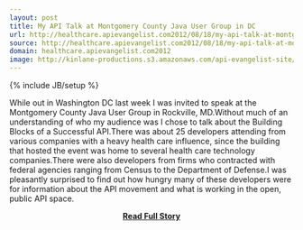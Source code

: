 ```yaml
---
layout: post
title: My API Talk at Montgomery County Java User Group in DC
url: http://healthcare.apievangelist.com2012/08/18/my-api-talk-at-montgomery-county-java-user-group-in-rockville,-md/
source: http://healthcare.apievangelist.com2012/08/18/my-api-talk-at-montgomery-county-java-user-group-in-rockville,-md/
domain: healthcare.apievangelist.com2012
image: http://kinlane-productions.s3.amazonaws.com/api-evangelist-site/blog/mcjug_logo.png
---
```

{% include JB/setup %}<p>While out in Washington DC last week I was invited to speak at the Montgomery County Java User Group in Rockville, MD.Without much of an understanding of who my audience was I chose to talk about the Building Blocks of a Successful API.There was about 25 developers attending from various companies with a heavy health care influence, since the building that hosted the event was home to several health care technology companies.There were also developers from firms who contracted with federal agencies ranging from Census to the Department of Defense.I was pleasantly surprised to find out how hungry many of these developers were for information about the API movement and what is working in the open, public API space.</p>
<center><p><a href="http://healthcare.apievangelist.com2012/08/18/my-api-talk-at-montgomery-county-java-user-group-in-rockville,-md/" style='padding:25px; font-sze:18px; font-weight: bold;'>Read Full Story</a></p></center>
